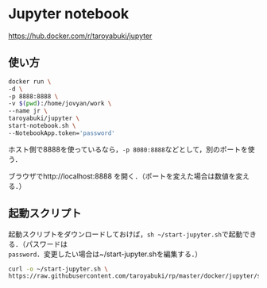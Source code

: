# Jupyter notebook

https://hub.docker.com/r/taroyabuki/jupyter

## 使い方

```bash
docker run \
-d \
-p 8888:8888 \
-v $(pwd):/home/jovyan/work \
--name jr \
taroyabuki/jupyter \
start-notebook.sh \
--NotebookApp.token='password'
```

ホスト側で8888を使っているなら，`-p 8080:8888`などとして，別のポートを使う．

ブラウザでhttp://localhost:8888 を開く．（ポートを変えた場合は数値を変える．）

## 起動スクリプト

起動スクリプトをダウンロードしておけば，`sh ~/start-jupyter.sh`で起動できる．（パスワードは`password`．変更したい場合は~/start-jupyter.shを編集する．）

```bash
curl -o ~/start-jupyter.sh \
https://raw.githubusercontent.com/taroyabuki/rp/master/docker/jupyter/start-jupyter.sh
```